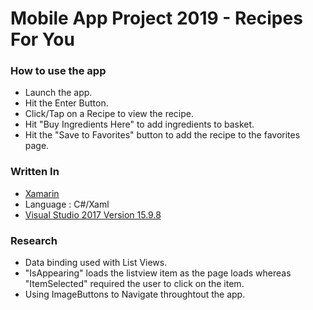 # Mobile App Project 2019 - Recipes For You

### How to use the app

* Launch the app.
* Hit the Enter Button.
* Click/Tap on a Recipe to view the recipe.
* Hit "Buy Ingredients Here" to add ingredients to basket.
* Hit the "Save to Favorites" button to add the recipe to the favorites page.

### Written In

* [Xamarin](https://docs.microsoft.com/en-us/xamarin/xamarin-forms/)
* Language : C#/Xaml
* [Visual Studio 2017 Version 15.9.8](https://visualstudio.microsoft.com/downloads/)

### Research

* Data binding used with List Views.
* "IsAppearing" loads the listview item as the page loads whereas "ItemSelected" required the user to click on the item.
* Using ImageButtons to Navigate throughtout the app.


